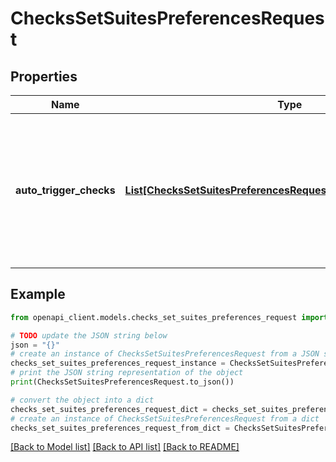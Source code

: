 # ChecksSetSuitesPreferencesRequest


## Properties

Name | Type | Description | Notes
------------ | ------------- | ------------- | -------------
**auto_trigger_checks** | [**List[ChecksSetSuitesPreferencesRequestAutoTriggerChecksInner]**](ChecksSetSuitesPreferencesRequestAutoTriggerChecksInner.md) | Enables or disables automatic creation of CheckSuite events upon pushes to the repository. Enabled by default. | [optional] 

## Example

```python
from openapi_client.models.checks_set_suites_preferences_request import ChecksSetSuitesPreferencesRequest

# TODO update the JSON string below
json = "{}"
# create an instance of ChecksSetSuitesPreferencesRequest from a JSON string
checks_set_suites_preferences_request_instance = ChecksSetSuitesPreferencesRequest.from_json(json)
# print the JSON string representation of the object
print(ChecksSetSuitesPreferencesRequest.to_json())

# convert the object into a dict
checks_set_suites_preferences_request_dict = checks_set_suites_preferences_request_instance.to_dict()
# create an instance of ChecksSetSuitesPreferencesRequest from a dict
checks_set_suites_preferences_request_from_dict = ChecksSetSuitesPreferencesRequest.from_dict(checks_set_suites_preferences_request_dict)
```
[[Back to Model list]](../README.md#documentation-for-models) [[Back to API list]](../README.md#documentation-for-api-endpoints) [[Back to README]](../README.md)


